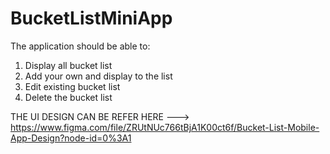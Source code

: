 # BucketListMiniApp

The application should be able to:

1. Display all bucket list
2. Add your own and display to the list
3. Edit existing bucket list
4. Delete the bucket list

THE UI DESIGN CAN BE REFER HERE ---> https://www.figma.com/file/ZRUtNUc766tBjA1K00ct6f/Bucket-List-Mobile-App-Design?node-id=0%3A1
